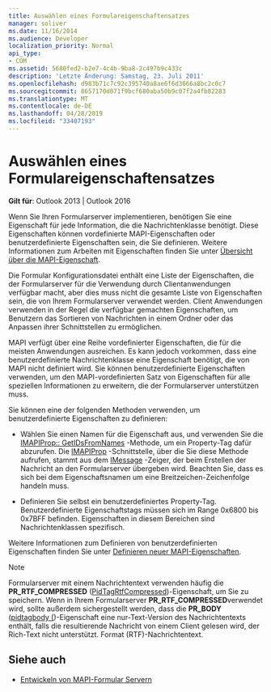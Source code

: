 ```yaml
---
title: Auswählen eines Formulareigenschaftensatzes
manager: soliver
ms.date: 11/16/2014
ms.audience: Developer
localization_priority: Normal
api_type:
- COM
ms.assetid: 5680fed2-b2e7-4c4b-9ba8-2c497b9c433c
description: 'Letzte Änderung: Samstag, 23. Juli 2011'
ms.openlocfilehash: d983b71c7c92c395740a8ae6f6d3666a8bc2c0c7
ms.sourcegitcommit: 8657170d071f9bcf680aba50b9c07f2a4fb82283
ms.translationtype: MT
ms.contentlocale: de-DE
ms.lasthandoff: 04/28/2019
ms.locfileid: "33407193"
---
```

# <a name="choosing-a-forms-property-set"></a>Auswählen eines Formulareigenschaftensatzes

**Gilt für**: Outlook 2013 | Outlook 2016 
  
Wenn Sie Ihren Formularserver implementieren, benötigen Sie eine Eigenschaft für jede Information, die die Nachrichtenklasse benötigt. Diese Eigenschaften können vordefinierte MAPI-Eigenschaften oder benutzerdefinierte Eigenschaften sein, die Sie definieren. Weitere Informationen zum Arbeiten mit Eigenschaften finden Sie unter [Übersicht über die MAPI-Eigenschaft](mapi-property-overview.md).
  
Die Formular Konfigurationsdatei enthält eine Liste der Eigenschaften, die der Formularserver für die Verwendung durch Clientanwendungen verfügbar macht, aber dies muss nicht die gesamte Liste von Eigenschaften sein, die von Ihrem Formularserver verwendet werden. Client Anwendungen verwenden in der Regel die verfügbar gemachten Eigenschaften, um Benutzern das Sortieren von Nachrichten in einem Ordner oder das Anpassen ihrer Schnittstellen zu ermöglichen.
  
MAPI verfügt über eine Reihe vordefinierter Eigenschaften, die für die meisten Anwendungen ausreichen. Es kann jedoch vorkommen, dass eine benutzerdefinierte Nachrichtenklasse eine Eigenschaft benötigt, die von MAPI nicht definiert wird. Sie können benutzerdefinierte Eigenschaften verwenden, um den MAPI-vordefinierten Satz von Eigenschaften für alle speziellen Informationen zu erweitern, die der Formularserver unterstützen muss.
  
Sie können eine der folgenden Methoden verwenden, um benutzerdefinierte Eigenschaften zu definieren:
  
- Wählen Sie einen Namen für die Eigenschaft aus, und verwenden Sie die [IMAPIProp:: GetIDsFromNames](imapiprop-getidsfromnames.md) -Methode, um ein Property-Tag dafür abzurufen. Die [IMAPIProp](imapipropiunknown.md) -Schnittstelle, über die Sie diese Methode aufrufen, stammt aus dem [IMessage](imessageimapiprop.md) -Zeiger, der beim Erstellen der Nachricht an den Formularserver übergeben wird. Beachten Sie, dass es sich bei dem Eigenschaftsnamen um eine Breitzeichen-Zeichenfolge handeln muss. 
    
- Definieren Sie selbst ein benutzerdefiniertes Property-Tag. Benutzerdefinierte Eigenschaftstags müssen sich im Range 0x6800 bis 0x7BFF befinden. Eigenschaften in diesem Bereichen sind Nachrichtenklassen spezifisch.
    
Weitere Informationen zum Definieren von benutzerdefinierten Eigenschaften finden Sie unter [Definieren neuer MAPI-Eigenschaften](defining-new-mapi-properties.md).
  
> [!NOTE]
> Formularserver mit einem Nachrichtentext verwenden häufig die **PR_RTF_COMPRESSED** ([PidTagRtfCompressed](pidtagrtfcompressed-canonical-property.md))-Eigenschaft, um Sie zu speichern. Wenn in Ihrem Formularserver **PR_RTF_COMPRESSED**verwendet wird, sollte außerdem sichergestellt werden, dass die **PR_BODY** ([pidtagbody (](pidtagbody-canonical-property.md))-Eigenschaft eine nur-Text-Version des Nachrichtentexts enthält, falls die resultierende Nachricht von einem Client gelesen wird, der Rich-Text nicht unterstützt. Format (RTF)-Nachrichtentext. 
  
## <a name="see-also"></a>Siehe auch

- [Entwickeln von MAPI-Formular Servern](developing-mapi-form-servers.md)

